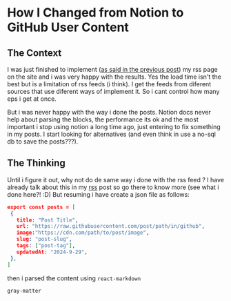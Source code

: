 # How I Changed from Notion to GitHub User Content

## The Context

I was just finished to implement ([as said in the previous post](https://dailycodes.dev/posts/how-i-implemented-a-rss-feed)) my rss page on the site and i was very happy with the results. Yes the load time isn't the best but is a limitation of rss feeds (i think). I get the feeds from diferent sources that use diferent ways of implement it. So i cant control how many eps i get at once.

But i was never happy with the way i done the posts.
Notion docs never help about parsing the blocks, the performance its ok and the most important i stop using notion a long time ago, just entering to fix something in my posts. I start looking for alternatives (and even think in use a no-sql db to save the posts???).

## The Thinking

Until i figure it out, why not do de same way i done with the rss feed ? 
I have already talk about this in my [rss](https://dailycodes.dev/posts/how-i-implemented-a-rss-feed) post so go there to know more (see what i done here?! :D)
But resuming i have create a json file as follows:
```json
export const posts = [
 {
   title: "Post Title",
   url: "https://raw.githubusercontent.com/post/path/in/github",
   image:"https://cdn.com/path/to/post/image",
   slug: "post-slug",
   tags: ["post-tag"],
   updatedAt: "2024-9-29",
 },
]
```

then i parsed the content using  `react-markdown`

 `gray-matter`